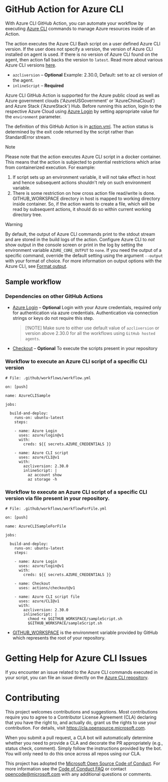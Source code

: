 # GitHub Action for Azure CLI


With Azure CLI GitHub Action, you can automate your workflow by executing [Azure CLI](https://github.com/Azure/azure-cli) commands to manage Azure resources inside of an Action.

The action executes the Azure CLI Bash script on a user defined Azure CLI version. If the user does not specify a version, the version of Azure CLI installed on agent is used. If there is no version of Azure CLI found on the agent, then action fall backs the version to `latest`.
Read more about various Azure CLI versions [here](https://github.com/Azure/azure-cli/releases).

- `azcliversion` – **Optional** Example: 2.30.0, Default: set to az cli version of the agent.
- `inlineScript` – **Required**

Azure CLI GitHub Action is supported for the Azure public cloud as well as Azure government clouds ('AzureUSGovernment' or 'AzureChinaCloud') and Azure Stack ('AzureStack') Hub. Before running this action, login to the respective Azure Cloud  using [Azure Login](https://github.com/Azure/login) by setting appropriate value for the `environment` parameter.

The definition of this GitHub Action is in [action.yml](https://github.com/Azure/CLI/blob/master/action.yml).  The action status is determined by the exit code returned by the script rather than StandardError stream.

> [!NOTE]
> Please note that the action executes Azure CLI script in a docker container. This means that the action is subjected to potential restrictions which arise from containerized execution. For example:
> 1. If script sets up an environment variable, it will not take effect in host and hence subsequent actions shouldn't rely on such environment variable.
> 2. There is some restriction on how cross action file read/write is done. GITHUB_WORKSPACE directory in host is mapped to working directory inside container. So, if the action wants to create a file, which will be read by subsequent actions, it should do so within current working directory tree.

> [!WARNING]
> By default, the output of Azure CLI commands print to the stdout stream and are stored in the build logs of the action. Configure Azure CLI to _not_ show output in the console screen or print in the log by setting the environment variable `AZURE_CORE_OUTPUT` to `none`. If you need the output of a specific command, override the default setting using the argument `--output` with your format of choice. For more information on output options with the Azure CLI, see [Format output](https://learn.microsoft.com/cli/azure/format-output-azure-cli).

## Sample workflow

### Dependencies on other GitHub Actions
* [Azure Login](https://github.com/Azure/login) – **Optional**  Login with your Azure credentials, required only for authentication via azure credentials. Authentication via connection strings or keys do not require this step.
    > [!NOTE] Make sure to either use default value of `azcliversion` or version above 2.30.0 for all the workflows using `GitHub hosted agents`.
* [Checkout](https://github.com/actions/checkout) – **Optional** To execute the scripts present in your repository

### Workflow to execute an Azure CLI script of a specific CLI version
```
# File: .github/workflows/workflow.yml

on: [push]

name: AzureCLISample

jobs:

  build-and-deploy:
    runs-on: ubuntu-latest
    steps:

    - name: Azure Login
      uses: azure/login@v1
      with:
        creds: ${{ secrets.AZURE_CREDENTIALS }}

    - name: Azure CLI script
      uses: azure/CLI@v1
      with:
        azcliversion: 2.30.0
        inlineScript: |
          az account show
          az storage -h
```

### Workflow to execute an Azure CLI script of a specific CLI version via file present in your repository.
```
# File: .github/workflows/workflowForFile.yml

on: [push]

name: AzureCLISampleForFile

jobs:

  build-and-deploy:
    runs-on: ubuntu-latest
    steps:

    - name: Azure Login
      uses: azure/login@v1
      with:
        creds: ${{ secrets.AZURE_CREDENTIALS }}

    - name: Checkout
      uses: actions/checkout@v1

    - name: Azure CLI script file
      uses: azure/CLI@v1
      with:
        azcliversion: 2.30.0
        inlineScript: |
          chmod +x $GITHUB_WORKSPACE/sampleScript.sh
          $GITHUB_WORKSPACE/sampleScript.sh
```
  * [GITHUB_WORKSPACE](https://help.github.com/en/github/automating-your-workflow-with-github-actions/virtual-environments-for-github-hosted-runners) is the environment variable provided by GitHub which represents the root of your repository.

# Getting Help for Azure CLI Issues

If you encounter an issue related to the Azure CLI commands executed in your script, you can file an issue directly on the [Azure CLI repository](https://github.com/Azure/azure-cli/issues/new/choose).

# Contributing

This project welcomes contributions and suggestions.  Most contributions require you to agree to a
Contributor License Agreement (CLA) declaring that you have the right to, and actually do, grant us
the rights to use your contribution. For details, visit https://cla.opensource.microsoft.com.

When you submit a pull request, a CLA bot will automatically determine whether you need to provide
a CLA and decorate the PR appropriately (e.g., status check, comment). Simply follow the instructions
provided by the bot. You will only need to do this once across all repos using our CLA.

This project has adopted the [Microsoft Open Source Code of Conduct](https://opensource.microsoft.com/codeofconduct/).
For more information see the [Code of Conduct FAQ](https://opensource.microsoft.com/codeofconduct/faq/) or
contact [opencode@microsoft.com](mailto:opencode@microsoft.com) with any additional questions or comments.
